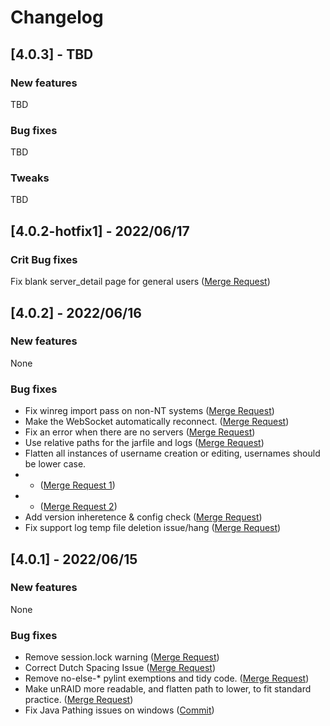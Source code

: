 # Changelog

## [4.0.3] - TBD

### New features
 TBD

### Bug fixes
TBD

### Tweaks
TBD

## [4.0.2-hotfix1] - 2022/06/17

### Crit Bug fixes
Fix blank server_detail page for general users ([Merge Request](https://gitlab.com/crafty-controller/crafty-4/-/merge_requests/358))

## [4.0.2] - 2022/06/16

### New features
 None

### Bug fixes
- Fix winreg import pass on non-NT systems ([Merge Request](https://gitlab.com/crafty-controller/crafty-4/-/merge_requests/344))
- Make the WebSocket automatically reconnect. ([Merge Request](https://gitlab.com/crafty-controller/crafty-4/-/merge_requests/345))
- Fix an error when there are no servers ([Merge Request](https://gitlab.com/crafty-controller/crafty-4/-/merge_requests/346))
- Use relative paths for the jarfile and logs ([Merge Request](https://gitlab.com/crafty-controller/crafty-4/-/merge_requests/347))
- Flatten all instances of username creation or editing, usernames should be lower case.
- - ([Merge Request 1](https://gitlab.com/crafty-controller/crafty-4/-/merge_requests/342))
- - ([Merge Request 2](https://gitlab.com/crafty-controller/crafty-4/-/merge_requests/351))
- Add version inheretence & config check ([Merge Request](https://gitlab.com/crafty-controller/crafty-4/-/merge_requests/353))
- Fix support log temp file deletion issue/hang ([Merge Request](https://gitlab.com/crafty-controller/crafty-4/-/merge_requests/354))

## [4.0.1] - 2022/06/15

### New features
 None

### Bug fixes

- Remove session.lock warning ([Merge Request](https://gitlab.com/crafty-controller/crafty-4/-/merge_requests/338))
- Correct Dutch Spacing Issue ([Merge Request](https://gitlab.com/crafty-controller/crafty-4/-/merge_requests/340))
- Remove no-else-* pylint exemptions and tidy code. ([Merge Request](https://gitlab.com/crafty-controller/crafty-4/-/merge_requests/342))
- Make unRAID more readable, and flatten path to lower, to fit standard practice. ([Merge Request](https://gitlab.com/crafty-controller/crafty-4/-/merge_requests/337))
- Fix Java Pathing issues on windows ([Commit](https://gitlab.com/crafty-controller/crafty-4/-/merge_requests/343/diffs?commit_id=cda2120579083d447db5dbeb5489822880f4cae7))

